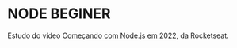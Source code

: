 <h1>NODE BEGINER</h1>

Estudo do vídeo <a href="https://www.youtube.com/watch?v=fm4_EuCsQwg&pp=ygUGbm9kZWpz">Começando com Node.js em 2022</a>, da Rocketseat.